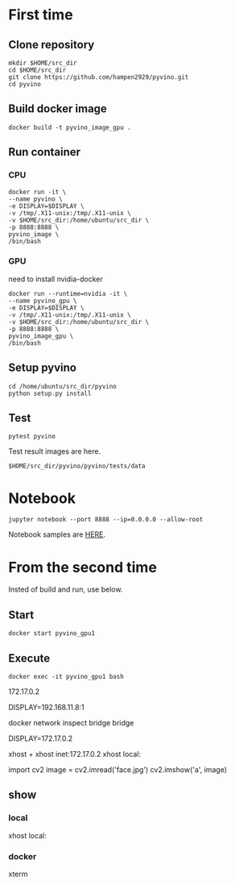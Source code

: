 # First time
## Clone repository
```
mkdir $HOME/src_dir
cd $HOME/src_dir
git clone https://github.com/hampen2929/pyvino.git
cd pyvino
```

## Build docker image

```
docker build -t pyvino_image_gpu .
```

## Run container
### CPU
```
docker run -it \
--name pyvino \
-e DISPLAY=$DISPLAY \
-v /tmp/.X11-unix:/tmp/.X11-unix \
-v $HOME/src_dir:/home/ubuntu/src_dir \
-p 8888:8888 \
pyvino_image \
/bin/bash
```

### GPU
need to install nvidia-docker
```
docker run --runtime=nvidia -it \
--name pyvino_gpu \
-e DISPLAY=$DISPLAY \
-v /tmp/.X11-unix:/tmp/.X11-unix \
-v $HOME/src_dir:/home/ubuntu/src_dir \
-p 8888:8888 \
pyvino_image_gpu \
/bin/bash
```

## Setup pyvino
```
cd /home/ubuntu/src_dir/pyvino
python setup.py install
```

## Test
```
pytest pyvino
```

Test result images are here.
```
$HOME/src_dir/pyvino/pyvino/tests/data
```

# Notebook

```
jupyter notebook --port 8888 --ip=0.0.0.0 --allow-root
``` 
Notebook samples are [HERE](https://github.com/hampen2929/pyvino/tree/master/notebook).

# From the second time
Insted of build and run, use below.
## Start
```
docker start pyvino_gpu1
```

## Execute
```
docker exec -it pyvino_gpu1 bash
```


172.17.0.2

<!-- DISPLAY=172.17.0.1:1
 -->

DISPLAY=192.168.11.8:1

docker network inspect bridge bridge

DISPLAY=172.17.0.2

xhost +
xhost inet:172.17.0.2
xhost local:

import cv2
image = cv2.imread('face.jpg')
cv2.imshow('a', image)

## show

### local
xhost local:

### docker 
xterm
